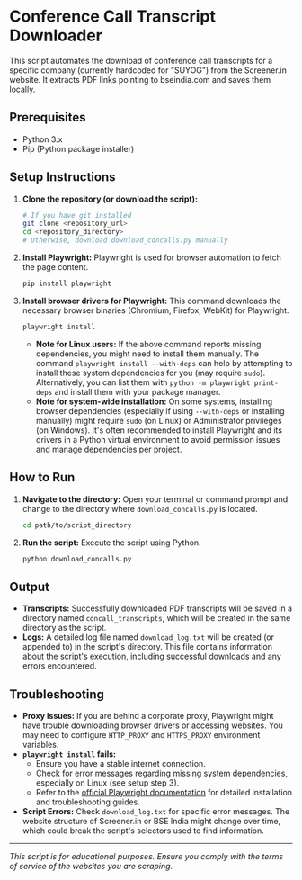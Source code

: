 # Conference Call Transcript Downloader

This script automates the download of conference call transcripts for a specific company (currently hardcoded for "SUYOG") from the Screener.in website. It extracts PDF links pointing to bseindia.com and saves them locally.

## Prerequisites

- Python 3.x
- Pip (Python package installer)

## Setup Instructions

1.  **Clone the repository (or download the script):**
    ```bash
    # If you have git installed
    git clone <repository_url>
    cd <repository_directory>
    # Otherwise, download download_concalls.py manually
    ```

2.  **Install Playwright:**
    Playwright is used for browser automation to fetch the page content.
    ```bash
    pip install playwright
    ```

3.  **Install browser drivers for Playwright:**
    This command downloads the necessary browser binaries (Chromium, Firefox, WebKit) for Playwright.
    ```bash
    playwright install
    ```
    -   **Note for Linux users:** If the above command reports missing dependencies, you might need to install them manually. The command `playwright install --with-deps` can help by attempting to install these system dependencies for you (may require `sudo`). Alternatively, you can list them with `python -m playwright print-deps` and install them with your package manager.
    -   **Note for system-wide installation:** On some systems, installing browser dependencies (especially if using `--with-deps` or installing manually) might require `sudo` (on Linux) or Administrator privileges (on Windows). It's often recommended to install Playwright and its drivers in a Python virtual environment to avoid permission issues and manage dependencies per project.

## How to Run

1.  **Navigate to the directory:**
    Open your terminal or command prompt and change to the directory where `download_concalls.py` is located.
    ```bash
    cd path/to/script_directory
    ```

2.  **Run the script:**
    Execute the script using Python.
    ```bash
    python download_concalls.py
    ```

## Output

-   **Transcripts:** Successfully downloaded PDF transcripts will be saved in a directory named `concall_transcripts`, which will be created in the same directory as the script.
-   **Logs:** A detailed log file named `download_log.txt` will be created (or appended to) in the script's directory. This file contains information about the script's execution, including successful downloads and any errors encountered.

## Troubleshooting

-   **Proxy Issues:** If you are behind a corporate proxy, Playwright might have trouble downloading browser drivers or accessing websites. You may need to configure `HTTP_PROXY` and `HTTPS_PROXY` environment variables.
-   **`playwright install` fails:**
    -   Ensure you have a stable internet connection.
    -   Check for error messages regarding missing system dependencies, especially on Linux (see setup step 3).
    -   Refer to the [official Playwright documentation](https://playwright.dev/python/docs/intro) for detailed installation and troubleshooting guides.
-   **Script Errors:** Check `download_log.txt` for specific error messages. The website structure of Screener.in or BSE India might change over time, which could break the script's selectors used to find information.

---
*This script is for educational purposes. Ensure you comply with the terms of service of the websites you are scraping.*
